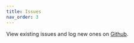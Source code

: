 ```yaml
---
title: Issues
nav_order: 3
---
```


View existing issues and log new ones on [Github](https://github.com/Herdubreid/e1p-omw-dash/issues).
